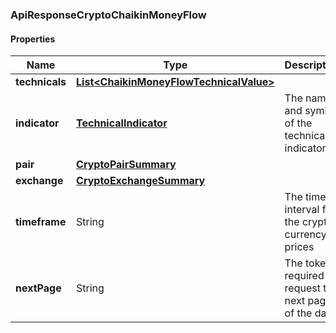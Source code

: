 
[//]: # (CLASS:ApiResponseCryptoChaikinMoneyFlow)

[//]: # (KIND:object)

### ApiResponseCryptoChaikinMoneyFlow

#### Properties

[//]: # (START_DEFINITION)

Name | Type | Description
------------ | ------------- | -------------
**technicals** | [**List&lt;ChaikinMoneyFlowTechnicalValue&gt;**](ChaikinMoneyFlowTechnicalValue.md) |  &nbsp;
**indicator** | [**TechnicalIndicator**](TechnicalIndicator.md) | The name and symbol of the technical indicator &nbsp;
**pair** | [**CryptoPairSummary**](CryptoPairSummary.md) |  &nbsp;
**exchange** | [**CryptoExchangeSummary**](CryptoExchangeSummary.md) |  &nbsp;
**timeframe** | String | The time interval for the crypto currency prices &nbsp;
**nextPage** | String | The token required to request the next page of the data &nbsp;

[//]: # (END_DEFINITION)


[//]: # (CONTAINED_CLASS:ChaikinMoneyFlowTechnicalValue)


[//]: # (CONTAINED_CLASS:TechnicalIndicator)


[//]: # (CONTAINED_CLASS:CryptoPairSummary)


[//]: # (CONTAINED_CLASS:CryptoExchangeSummary)





